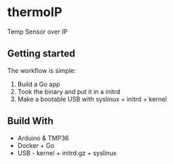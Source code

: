 # thermoIP
Temp Sensor over IP

## Getting started
The workflow is simple:
1. Build a Go app
2. Took the binary and put it in a initrd
3. Make a bootable USB with syslinux + initrd + kernel

## Build With
- Arduino & TMP36
- Docker + Go
- USB - kernel + initrd.gz + syslinux
